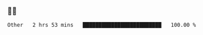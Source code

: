 ### 👨‍💻

<!--START_SECTION:waka-->

```txt
Other   2 hrs 53 mins   █████████████████████████   100.00 %
```

<!--END_SECTION:waka-->
